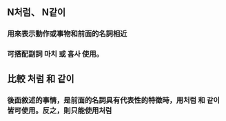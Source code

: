 <!-- <span class="small">延伸閱讀：<a href="/blog/post/10">[韓文文法]或 (이)나、거나</a></span> -->

##  N처럼、 N같이 

### 用來表示動作或事物和前面的名詞相近
### 可搭配副詞 마치 或 흡사 使用。


##  比較 처럼 和 같이 
### 後面敘述的事情，是前面的名詞具有代表性的特徵時，用처럼 和 같이 皆可使用。反之，則只能使用처럼
